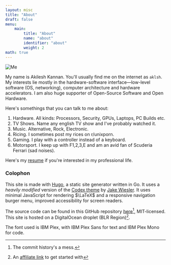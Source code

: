 ```yaml
---
layout: misc
title: "About"
draft: false
menu:
    main:
        title: "About"
        name: "about"
        identifier: "about"
        weight: 2
math: true
---
```

<img src="https://cdn.aklsh.me/memoji.png" alt="Me" class="avatar">

My name is Akilesh Kannan. You'll usually find me on the internet as `aklsh`. My interests lie mostly in the hardware-software interface—low-level software (OS, networking), computer architecture and hardware accelerators. I am also huge supporter of Open-Source Software and Open Hardware.

Here's somethings that you can talk to me about:

1. Hardware. All kinds: Processors, Security, GPUs, Laptops, PC Builds etc.
2. TV Shows. Name any english TV show and I've probably watched it.
3. Music. Alternative, Rock, Electronic.
4. Ricing. I sometimes post my rices on r/unixporn.
5. Gaming. I play with a controller instead of a keyboard.
6. Motorsport. I keep up with F1,2,3,E and am an avid fan of Scuderia Ferrari (sad noises).

Here's my [resume](https://cdn.aklsh.me/resume/phd/resume.pdf) if you're interested in my professional life.

### Colophon
This site is made with [Hugo](https://github.com/gohugoio/hugo), a static site generator written in Go. It uses a _heavily modified_ version of the [Codex theme](https://github.com/jakewies/hugo-theme-codex) by [Jake Wiesler](https://www.jakewiesler.com). It uses minimal JavaScript for rendering $\LaTeX$ and a responsive navigation burger menu, improved accessibility for screen readers.

The source code can be found in this GitHub repository [here](https://github.com/aklsh/website)[^1], MIT-licensed. This site is hosted on a DigitalOcean droplet (BLR Region)[^2]. 

The font used is IBM Plex, with IBM Plex Sans for text and IBM Plex Mono for code.

[^1]: The commit history's a mess.
[^2]: An [affiliate link](https://m.do.co/c/1f52410590e7) to get started with
